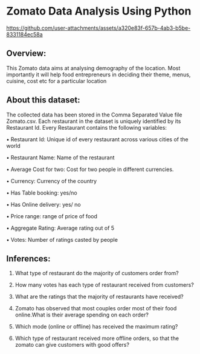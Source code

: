# Zomato Data Analysis Using Python
https://github.com/user-attachments/assets/a320e83f-657b-4ab3-b5be-8331184ec58a

## Overview:

This Zomato data aims at analysing demography of the location. Most importantly it will help food entrepreneurs in deciding their theme, menus, cuisine, cost etc for a particular location

## About this dataset:

The collected data has been stored in the Comma Separated Value file Zomato.csv. Each restaurant in the dataset is uniquely identified by its Restaurant Id. Every Restaurant contains the following variables:

• Restaurant Id: Unique id of every restaurant across various cities of the world

• Restaurant Name: Name of the restaurant

• Average Cost for two: Cost for two people in different currencies.

• Currency: Currency of the country

• Has Table booking: yes/no

• Has Online delivery: yes/ no

• Price range: range of price of food

• Aggregate Rating: Average rating out of 5

• Votes: Number of ratings casted by people

## Inferences:

1. What type of restaurant do the majority of customers order from?

2. How many votes has each type of restaurant received from customers?

3. What are the ratings that the majority of restaurants have received?

4. Zomato has observed that most couples order most of their food online.What is their average spending on each order?

5. Which mode (online or offline) has received the maximum rating?

6. Which type of restaurant received more offline orders, so that the zomato can give customers with good offers? 

